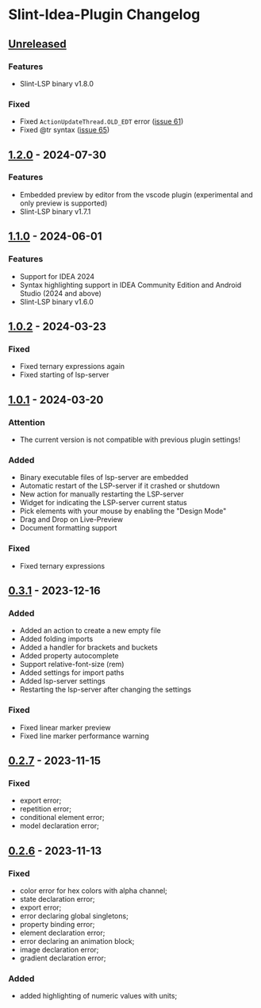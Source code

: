 <!-- Keep a Changelog guide -> https://keepachangelog.com -->

# Slint-Idea-Plugin Changelog

## [Unreleased]

### Features

- Slint-LSP binary v1.8.0

### Fixed

- Fixed `ActionUpdateThread.OLD_EDT` error ([issue 61](https://github.com/kizeevov/slint-idea-plugin/issues/61))
- Fixed @tr syntax ([issue 65](https://github.com/kizeevov/slint-idea-plugin/issues/65))

## [1.2.0] - 2024-07-30

### Features

- Embedded preview by editor from the vscode plugin (experimental and only preview is supported)
- Slint-LSP binary v1.7.1

## [1.1.0] - 2024-06-01

### Features

- Support for IDEA 2024
- Syntax highlighting support in IDEA Community Edition and Android Studio (2024 and above)
- Slint-LSP binary v1.6.0

## [1.0.2] - 2024-03-23

### Fixed

- Fixed ternary expressions again
- Fixed starting of lsp-server

## [1.0.1] - 2024-03-20

### Attention

- The current version is not compatible with previous plugin settings!

### Added

- Binary executable files of lsp-server are embedded
- Automatic restart of the LSP-server if it crashed or shutdown
- New action for manually restarting the LSP-server
- Widget for indicating the LSP-server current status
- Pick elements with your mouse by enabling the "Design Mode"
- Drag and Drop on Live-Preview
- Document formatting support

### Fixed

- Fixed ternary expressions

## [0.3.1] - 2023-12-16

### Added

- Added an action to create a new empty file
- Added folding imports
- Added a handler for brackets and buckets
- Added property autocomplete
- Support relative-font-size (rem)
- Added settings for import paths
- Added lsp-server settings
- Restarting the lsp-server after changing the settings

### Fixed

- Fixed linear marker preview
- Fixed line marker performance warning

## [0.2.7] - 2023-11-15

### Fixed

- export error; 
- repetition error; 
- conditional element error; 
- model declaration error;

## [0.2.6] - 2023-11-13

### Fixed

- color error for hex colors with alpha channel;
- state declaration error;
- export error;
- error declaring global singletons;
- property binding error;
- element declaration error;
- error declaring an animation block;
- image declaration error;
- gradient declaration error;

### Added

- added highlighting of numeric values with units;

[Unreleased]: https://github.com/kizeevov/slint-idea-plugin/compare/v1.2.0...HEAD
[1.2.0]: https://github.com/kizeevov/slint-idea-plugin/compare/v1.1.0...v1.2.0
[1.1.0]: https://github.com/kizeevov/slint-idea-plugin/compare/v1.0.2...v1.1.0
[1.0.2]: https://github.com/kizeevov/slint-idea-plugin/compare/v1.0.1...v1.0.2
[1.0.1]: https://github.com/kizeevov/slint-idea-plugin/compare/v0.3.1...v1.0.1
[0.3.1]: https://github.com/kizeevov/slint-idea-plugin/compare/v0.2.7...v0.3.1
[0.2.7]: https://github.com/kizeevov/slint-idea-plugin/compare/v0.2.6...v0.2.7
[0.2.6]: https://github.com/kizeevov/slint-idea-plugin/commits/v0.2.6
